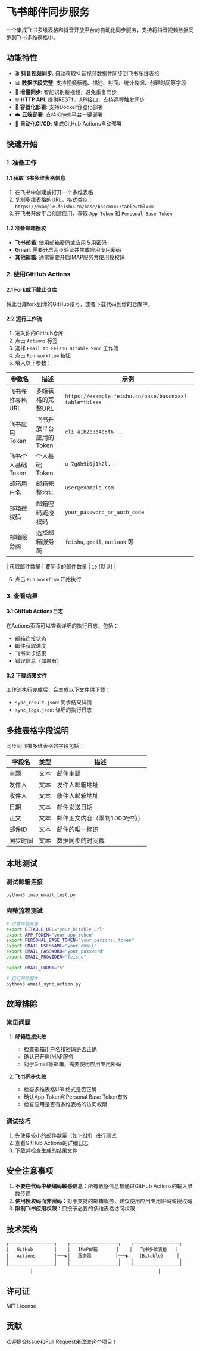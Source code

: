 # 飞书邮件同步服务

一个集成飞书多维表格和抖音开放平台的自动化同步服务，支持将抖音视频数据同步到飞书多维表格中。

## 功能特性

- 🎬 **抖音视频同步**: 自动获取抖音视频数据并同步到飞书多维表格
- 📊 **数据字段完整**: 支持视频标题、描述、封面、统计数据、创建时间等字段
- 🔄 **增量同步**: 智能识别新视频，避免重复同步
- 🌐 **HTTP API**: 提供RESTful API接口，支持远程触发同步
- 🐳 **容器化部署**: 支持Docker容器化部署
- ☁️ **云端部署**: 支持Koyeb平台一键部署
- 🔧 **自动化CI/CD**: 集成GitHub Actions自动部署

## 快速开始

### 1. 准备工作

#### 1.1 获取飞书多维表格信息

1. 在飞书中创建或打开一个多维表格
2. 复制多维表格的URL，格式类似：`https://example.feishu.cn/base/bascnxxx?table=tblxxx`
3. 在飞书开放平台创建应用，获取 `App Token` 和 `Personal Base Token`

#### 1.2 准备邮箱授权

- **飞书邮箱**: 使用邮箱密码或应用专用密码
- **Gmail**: 需要开启两步验证并生成应用专用密码
- **其他邮箱**: 通常需要开启IMAP服务并使用授权码



### 2. 使用GitHub Actions

#### 2.1 Fork或下载此仓库

将此仓库fork到你的GitHub账号，或者下载代码到你的仓库中。

#### 2.2 运行工作流

1. 进入你的GitHub仓库
2. 点击 `Actions` 标签
3. 选择 `Email to Feishu Bitable Sync` 工作流
4. 点击 `Run workflow` 按钮
5. 填入以下参数：

| 参数名 | 描述 | 示例 |
|--------|------|------|
| 飞书多维表格URL | 多维表格的完整URL | `https://example.feishu.cn/base/bascnxxx?table=tblxxx` |
| 飞书应用Token | 飞书开放平台应用的Token | `cli_a1b2c3d4e5f6...` |
| 飞书个人基础Token | 个人基础Token | `u-7g8h9i0j1k2l...` |
| 邮箱用户名 | 邮箱完整地址 | `user@example.com` |
| 邮箱授权码 | 邮箱密码或授权码 | `your_password_or_auth_code` |
| 邮箱服务商 | 选择邮箱服务商 | `feishu`, `gmail`, `outlook` 等 |

| 获取邮件数量 | 要同步的邮件数量 | `10` (默认) |

6. 点击 `Run workflow` 开始执行

### 3. 查看结果

#### 3.1 GitHub Actions日志

在Actions页面可以查看详细的执行日志，包括：
- 邮箱连接状态
- 邮件获取进度
- 飞书同步结果
- 错误信息（如果有）

#### 3.2 下载结果文件

工作流执行完成后，会生成以下文件供下载：
- `sync_result.json`: 同步结果详情
- `sync_logs.json`: 详细的执行日志



## 多维表格字段说明

同步到飞书多维表格的字段包括：

| 字段名 | 类型 | 描述 |
|--------|------|------|
| 主题 | 文本 | 邮件主题 |
| 发件人 | 文本 | 发件人邮箱地址 |
| 收件人 | 文本 | 收件人邮箱地址 |
| 日期 | 文本 | 邮件发送日期 |
| 正文 | 文本 | 邮件正文内容（限制1000字符） |
| 邮件ID | 文本 | 邮件的唯一标识 |
| 同步时间 | 文本 | 数据同步的时间戳 |

## 本地测试

### 测试邮箱连接

```bash
python3 imap_email_test.py
```



### 完整流程测试

```bash
# 设置环境变量
export BITABLE_URL="your_bitable_url"
export APP_TOKEN="your_app_token"
export PERSONAL_BASE_TOKEN="your_personal_token"
export EMAIL_USERNAME="your_email"
export EMAIL_PASSWORD="your_password"
export EMAIL_PROVIDER="feishu"

export EMAIL_COUNT="5"

# 运行同步脚本
python3 email_sync_action.py
```

## 故障排除

### 常见问题

1. **邮箱连接失败**
   - 检查邮箱用户名和密码是否正确
   - 确认已开启IMAP服务
   - 对于Gmail等邮箱，需要使用应用专用密码

2. **飞书同步失败**
   - 检查多维表格URL格式是否正确
   - 确认App Token和Personal Base Token有效
   - 检查应用是否有多维表格的访问权限



### 调试技巧

1. 先使用较小的邮件数量（如1-2封）进行测试
2. 查看GitHub Actions的详细日志
3. 下载并检查生成的结果文件


## 安全注意事项

1. **不要在代码中硬编码敏感信息**：所有敏感信息都通过GitHub Actions的输入参数传递
2. **使用授权码而非密码**：对于支持的邮箱服务，建议使用应用专用密码或授权码
3. **限制飞书应用权限**：只授予必要的多维表格访问权限


## 技术架构

```
┌─────────────────┐    ┌──────────────────┐    ┌─────────────────┐
│   GitHub        │    │   IMAP邮箱       │    │   飞书多维表格   │
│   Actions       │───▶│   服务器         │───▶│   (Bitable)     │
│                 │    │                  │    │                 │
└─────────────────┘    └──────────────────┘    └─────────────────┘
         │                                               │

```

## 许可证

MIT License

## 贡献

欢迎提交Issue和Pull Request来改进这个项目！
